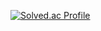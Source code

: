 [![Solved.ac Profile](http://mazassumnida.wtf/api/generate_badge?boj=min959595)](https://solved.ac/min959595)
